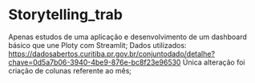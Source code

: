 # Storytelling_trab
Apenas estudos de uma aplicação e desenvolvimento de um dashboard básico que une Ploty com Streamlit;
Dados utilizados: https://dadosabertos.curitiba.pr.gov.br/conjuntodado/detalhe?chave=0d5a7b06-3940-4be9-876e-bc8f23e96530
Única alteração foi criação de colunas referente ao mês;
